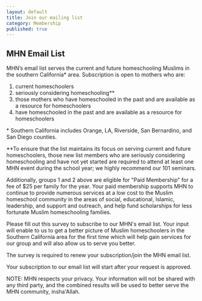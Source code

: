 ```yaml
---
layout: default
title: Join our mailing list
category: Membership
published: true
---
```


## MHN Email List

MHN’s email list serves the current and future homeschooling Muslims in the southern California\* area. Subscription is open to mothers who are:

1. current homeschoolers
2. seriously considering homeschooling\*\*
3. those mothers who have homeschooled in the past and are available as a resource for homeschoolers
4. have homeschooled in the past and are available as a resource for homeschoolers

\* Southern California includes Orange, LA, Riverside, San Bernardino, and San Diego counties.

\*\*To ensure that the list maintains its focus on serving current and future homeschoolers, those new list members who are seriously considering homeschooling and have not yet started are required to attend at least one MHN event during the school year; we highly recommend our 101 seminars.

Additionally, groups 1 and 2 above are eligible for "Paid Membership" for a fee of $25 per family for the year. Your paid membership supports MHN to continue to provide numerous services at a low cost to the Muslim homeschool community in the areas of social, educational, Islamic, leadership, and support and outreach, and help fund scholarships for less fortunate Muslim homeschooling families.

Please fill out this survey to subscribe to our MHN's email list. Your input will enable to us to get a better picture of Muslim homeschoolers in the Southern California area for the first time which will help gain services for our group and will also allow us to serve you better. 

The survey is required to renew your subscription/join the MHN email list.

Your subscription to our email list will start after your request is approved.  

NOTE: MHN respects your privacy. Your information will not be shared with any third party, and the combined results will be used to better serve the MHN community, insha'Allah.
<script type="text/javascript" src="http://form.jotform.us/jsform/41378137793161"></script>

